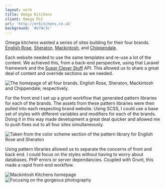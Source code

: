 ```yaml
---
layout: work
title: Omega Kitchens
client: Omega PLC
url: 'http://erkitchens.co.uk'
background: '#e74c3c'
---
```


Omega kitchens wanted a series of sites building for their four brands.
[English Rose](http://erkitchens.co.uk), [Sheraton](http://sheratonkitchens.co.uk), [Mackintosh](http://mackintoshkitchens.co.uk), and [Chippendale](http://chippendalekitchens.co.uk).


Each website needed to use the same templates and re-use a lot of the content.
We achieved this, from a back-end perspective, using that Laravel framework and the [Super Clever Stuff](http://supercleverstuff.com) API.
This allowed us to share a great deal of content and override sections as we needed.

![The homepage of all four brands. English Rose, Sheraton, Mackintosh and Chippendale; respectively.](/images/work/omega/all-brands.jpg)

For the front end I set up a grunt workflow that generated pattern libraries for each of the brands.
The assets from these pattern libraries were then pulled into each respecting brand website.
Using SCSS, I could use a base set of styles with different variables and modifiers for each of the brands.
Doing it in this way made development a great deal quicker and allowed me to push fixes out to all four sites simultaneously.

![Taken from the color scheme section of the pattern library for English Rose and Sheraton](/images/work/omega/pattern-library__colors.jpg)

Using pattern libraries allowed us to separate the concerns of front and back end.
I could focus on the styles without having to worry about databases, PHP errors or server dependancies.
Coupled with Grunt, this made a rapid front-end workflow.

![Mackintosh Kitchens homepage](/images/work/omega/mackintosh.jpg)
![Focusing on the gorgeous photography](/images/work/omega/english-rose__our-kitchens.jpg)
